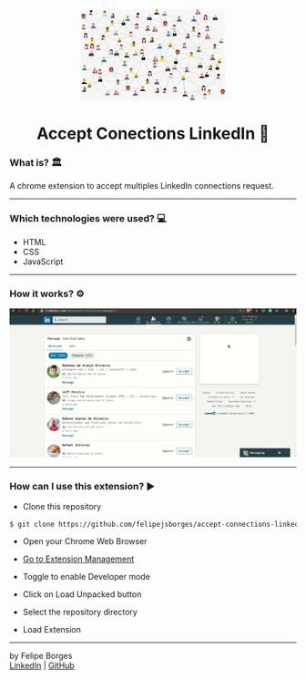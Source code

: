 <div align="center">	
		<img src="/.github/intro.png" alt="connections" width="50%" />
</div>

<div align="center">
	<h1>Accept Conections LinkedIn 💾</h1>
</div>

### What is? 🏛️
A chrome extension to accept multiples LinkedIn connections request.
<hr>

### Which technologies were used? 💻
- HTML
- CSS
- JavaScript
<hr>

### How it works? ⚙️
![gif](./.github/accept-linkedin.gif)
<hr>

### How can I use this extension? ▶️
- Clone this repository
```bash
$ git clone https://github.com/felipejsborges/accept-connections-linkedin-extension.git
```

- Open your Chrome Web Browser

- [Go to Extension Management](chrome://extensions)

- Toggle to enable Developer mode

- Click on Load Unpacked button

- Select the repository directory

- Load Extension
<hr>

by Felipe Borges<br>
[LinkedIn](https://www.linkedin.com/in/felipejsborges) | [GitHub](https://github.com/felipejsborges)
